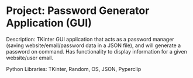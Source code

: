 # Project: Password Generator Application (GUI)

Description: TKinter GUI application that acts as a password manager (saving website/email/password data in a JSON file), and will generate a password on command. Has functionality to display information for a given website/user email.

Python Libraries: TKinter, Random, OS, JSON, Pyperclip

